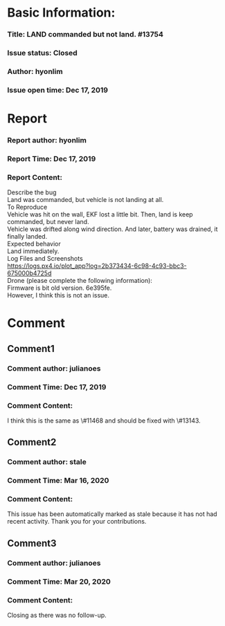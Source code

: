 # Basic Information:
### Title:  LAND commanded but not land. #13754 
### Issue status: Closed
### Author: hyonlim
### Issue open time: Dec 17, 2019
# Report
### Report author: hyonlim
### Report Time: Dec 17, 2019
### Report Content:   
Describe the bug    
Land was commanded, but vehicle is not landing at all.  
To Reproduce    
Vehicle was hit on the wall, EKF lost a little bit. Then, land is keep commanded, but never land.    
Vehicle was drifted along wind direction. And later, battery was drained, it finally landed.  
Expected behavior    
Land immediately.  
Log Files and Screenshots    
https://logs.px4.io/plot_app?log=2b373434-6c98-4c93-bbc3-675000b4725d  
Drone (please complete the following information):    
Firmware is bit old version. 6e395fe.    
However, I think this is not an issue.  

# Comment
## Comment1
### Comment author: julianoes
### Comment Time: Dec 17, 2019
### Comment Content:   
I think this is the same as \\\#11468 and should be fixed with \\\#13143.  

## Comment2
### Comment author: stale
### Comment Time: Mar 16, 2020
### Comment Content:   
This issue has been automatically marked as stale because it has not had recent activity. Thank you for your contributions.  

## Comment3
### Comment author: julianoes
### Comment Time: Mar 20, 2020
### Comment Content:   
Closing as there was no follow-up.  
